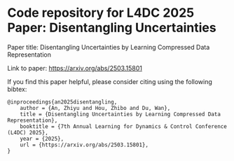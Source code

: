 # Code repository for L4DC 2025 Paper: Disentangling Uncertainties

Paper title: Disentangling Uncertainties by Learning Compressed Data Representation

Link to paper: https://arxiv.org/abs/2503.15801


If you find this paper helpful, please consider citing using the following bibtex:
```
@inproceedings{an2025disentangling,
    author = {An, Zhiyu and Hou, Zhibo and Du, Wan},
    title = {Disentangling Uncertainties by Learning Compressed Data Representation},
    booktitle = {7th Annual Learning for Dynamics & Control Conference (L4DC) 2025},
    year = {2025},
    url = {https://arxiv.org/abs/2503.15801},
}
```

